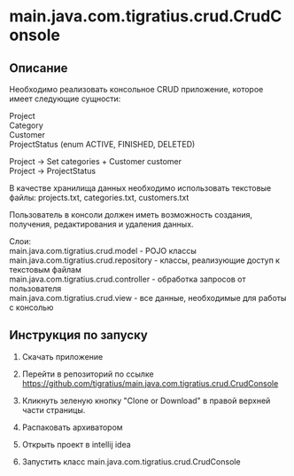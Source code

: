 # main.java.com.tigratius.crud.CrudConsole

## Описание

Необходимо реализовать консольное CRUD приложение, которое имеет следующие сущности: 

Project   
Category   
Customer  
ProjectStatus (enum ACTIVE, FINISHED, DELETED)  

Project -> Set<Category> categories + Customer customer   
Project -> ProjectStatus  

В качестве хранилища данных необходимо использовать текстовые файлы: 
projects.txt, categories.txt, customers.txt 

Пользователь в консоли должен иметь возможность создания, получения, редактирования и удаления данных. 

Слои:    
main.java.com.tigratius.crud.model - POJO клаcсы   
main.java.com.tigratius.crud.repository - классы, реализующие доступ к текстовым файлам  
main.java.com.tigratius.crud.controller - обработка запросов от пользователя   
main.java.com.tigratius.crud.view - все данные, необходимые для работы с консолью  

## Инструкция по запуску 

1) Скачать приложение 

2) Перейти в репозиторий по ссылке https://github.com/tigratius/main.java.com.tigratius.crud.CrudConsole 

3) Кликнуть зеленую кнопку "Clone or Download" в правой верхней части страницы. 

4) Распаковать архиватором 

5) Открыть проект в intellij idea 

6) Запустить класс main.java.com.tigratius.crud.CrudConsole

